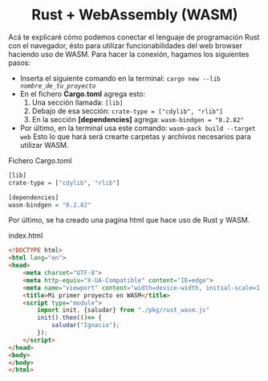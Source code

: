 <h1 align="center">Rust + WebAssembly (WASM)</h1>
<p>
  Acá te explicaré cómo podemos conectar el lenguaje de programación Rust con el navegador, ésto para utilizar funcionabilidades del web browser haciendo uso de WASM. Para hacer la conexión, hagamos los siguientes pasos:
  <ul>
    <li>Inserta el siguiente comando en la terminal: <code>cargo new --lib <em>nombre_de_tu_proyecto</em></code></li>
    <li>En el fichero <strong>Cargo.toml</strong> agrega esto:
      <ol>
        <li>Una sección llamada: <code>[lib]</code></li>
        <li>Debajo de esa sección: <code>crate-type = ["cdylib", "rlib"]</code></li>
        <li>En la sección <strong>[dependencies]</strong> agrega: <code>wasm-bindgen = "0.2.82"</code></li>
      </ol>
    </li>
    <li>
      Por último, en la terminal usa este comando: <code>wasm-pack build --target web</code> Esto lo que hará será crearte carpetas y archivos necesarios para utilizar WASM.
    </li>
  </ul>
</p>

Fichero Cargo.toml

```r
[lib]
crate-type = ["cdylib", "rlib"]

[dependencies]
wasm-bindgen = "0.2.82"
```
Por último, se ha creado una pagina html que hace uso de Rust y WASM.

index.html

```html
<!DOCTYPE html>
<html lang="en">
<head>
    <meta charset="UTF-8">
    <meta http-equiv="X-UA-Compatible" content="IE=edge">
    <meta name="viewport" content="width=device-width, initial-scale=1.0">
    <title>Mi primer proyecto en WASM</title>
    <script type="module">
        import init, {saludar} from "./pkg/rust_wasm.js"
        init().then(()=> {
            saludar("Ignacio");
        });
    </script>
</head>
<body>
</body>
</html>
